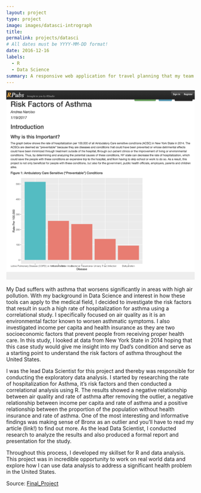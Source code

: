 ```yaml
---
layout: project
type: project
image: images/datasci-intrograph
title: 
permalink: projects/datasci
# All dates must be YYYY-MM-DD format!
date: 2016-12-16
labels:
  - R
  - Data Science
summary: A responsive web application for travel planning that my team developed in ICS 415.
---
```


<img class="ui medium right floated rounded image" src="../images/datasci-intrograph.png">

My Dad suffers with asthma that worsens significantly in areas with high air pollution. With my background in Data Science and interest in how these tools can apply to the medical field, I decided to investigate the risk factors that result in such a high rate of hospitalization for asthma using a correlational study. I specifically focused on air quality as it is an environmental factor known to worsen asthmatic symptoms. I also investigated income per capita and health insurance as they are two socioeconomic factors that prevent people from receiving proper health care. In this study, I looked at data from New York State in 2014 hoping that this case study would give me insight into my Dad’s condition and serve as a starting point to understand the risk factors of asthma throughout the United States.

I was the lead Data Scientist for this project and thereby was responsible for conducting the exploratory data analysis. I started by researching the rate of hospitalization for Asthma, it’s risk factors and then conducted a correlational analysis using R. The results showed a negative relationship between air quality and rate of asthma after removing the outlier, a negative relationship between income per capita and rate of asthma and a positive relationship between the proportion of the population without health insurance and rate of asthma. One of the most interesting and informative findings was making sense of Bronx as an outlier and you’ll have to read my article (link!) to find out more. As the lead Data Scientist, I conducted research to analyze the results and also produced a formal report and presentation for the study. 

Throughout this process, I developed my skillset for R and data analysis. This project was in incredible opportunity to work on real world data and explore how I can use data analysis to address a significant health problem in the United States.
 
Source: <a href="https://github.com/acnarciso/Final_Project"><i class="large github icon"></i>Final_Project</a>
